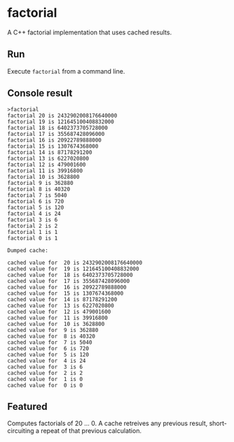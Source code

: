 # factorial
A C++ factorial implementation that uses cached results.

## Run
Execute `factorial` from a command line.

## Console result
```
>factorial
factorial 20 is 2432902008176640000
factorial 19 is 121645100408832000
factorial 18 is 6402373705728000
factorial 17 is 355687428096000
factorial 16 is 20922789888000
factorial 15 is 1307674368000
factorial 14 is 87178291200
factorial 13 is 6227020800
factorial 12 is 479001600
factorial 11 is 39916800
factorial 10 is 3628800
factorial 9 is 362880
factorial 8 is 40320
factorial 7 is 5040
factorial 6 is 720
factorial 5 is 120
factorial 4 is 24
factorial 3 is 6
factorial 2 is 2
factorial 1 is 1
factorial 0 is 1

Dumped cache:

cached value for  20 is 2432902008176640000
cached value for  19 is 121645100408832000
cached value for  18 is 6402373705728000
cached value for  17 is 355687428096000
cached value for  16 is 20922789888000
cached value for  15 is 1307674368000
cached value for  14 is 87178291200
cached value for  13 is 6227020800
cached value for  12 is 479001600
cached value for  11 is 39916800
cached value for  10 is 3628800
cached value for  9 is 362880
cached value for  8 is 40320
cached value for  7 is 5040
cached value for  6 is 720
cached value for  5 is 120
cached value for  4 is 24
cached value for  3 is 6
cached value for  2 is 2
cached value for  1 is 0
cached value for  0 is 0

```

## Featured

Computes factorials of 20 ... 0. A cache retreives any previous 
result, short-circuiting a repeat of that previous calculation.
